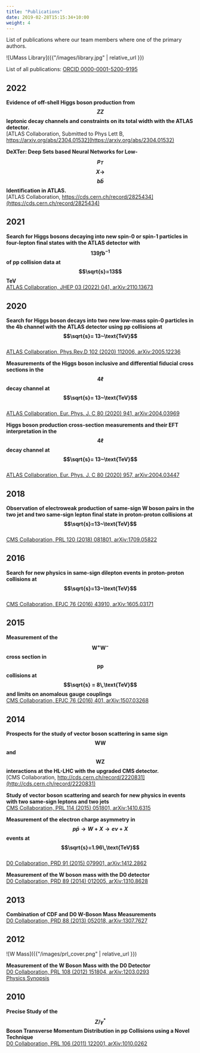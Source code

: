 ```yaml
---
title: "Publications"
date: 2019-02-28T15:15:34+10:00
weight: 4
---
```


List of publications where our team members where one of the primary authors.

![UMass Library]({{"/images/library.jpg" | relative_url }})

List of all publications: [ORCID 0000-0001-5200-9195](https://inspirehep.net/authors/1065979?ui-citation-summary=true)

## 2022

**Evidence of off-shell Higgs boson production from $$ZZ$$ leptonic decay channels and constraints on its total width with the ATLAS detector.**<br>
[ATLAS Collaboration, Submitted to Phys Lett B, https://arxiv.org/abs/2304.01532](https://arxiv.org/abs/2304.01532)

**DeXTer: Deep Sets based Neural Networks for Low-$$p_{T}$$ $$X \rightarrow $$ $$b\bar{b}$$ Identification in ATLAS.**<br>
[ATLAS Collaboration, https://cds.cern.ch/record/2825434](https://cds.cern.ch/record/2825434)

## 2021

**Search for Higgs bosons decaying into new spin-0 or spin-1 particles in four-lepton final states with the ATLAS detector with $$139 fb^{-1}$$ of pp collision data at $$\sqrt{s}=13$$ TeV**<br>
[ATLAS Collaboration, JHEP 03 (2022) 041, arXiv:2110.13673](https://arxiv.org/abs/2110.13673)

## 2020

**Search for Higgs boson decays into two new low-mass spin-0 particles in the 4b channel with the ATLAS detector using pp collisions at $$\sqrt{s}= 13~\text{TeV}$$**<br>
[ATLAS Collaboration, Phys.Rev.D 102 (2020) 112006, arXiv:2005.12236](https://arxiv.org/abs/2005.12236)

**Measurements of the Higgs boson inclusive and differential fiducial cross sections in the $$4\ell$$ decay channel at $$\sqrt{s}= 13~\text{TeV}$$**<br>
[ATLAS Collaboration, Eur. Phys. J. C 80 (2020) 941, arXiv:2004.03969](https://arxiv.org/abs/2004.03969)

**Higgs boson production cross-section measurements and their EFT interpretation in the $$4\ell$$ decay channel at $$\sqrt{s}= 13~\text{TeV}$$**<br>
[ATLAS Collaboration, Eur. Phys. J. C 80 (2020) 957, arXiv:2004.03447](https://arxiv.org/abs/2004.03447)

## 2018

**Observation of electroweak production of same-sign W boson pairs in the two jet and two same-sign lepton final state in proton-proton collisions at $$\sqrt{s}=13~\text{TeV}$$**<br>
[CMS Collaboration, PRL 120 (2018) 081801, arXiv:1709.05822](https://arxiv.org/abs/1709.05822)

## 2016

**Search for new physics in same-sign dilepton events in proton-proton collisions at $$\sqrt{s}=13~\text{TeV}$$**<br>
[CMS Collaboration, EPJC 76 (2016) 43910, arXiv:1605.03171](https://arxiv.org/abs/1605.03171)

## 2015

**Measurement of the $$\text{W}^+\text{W}^-$$ cross section in $$\text{pp}$$ collisions at $$\sqrt{s} = 8\,\text{TeV}$$ and limits on anomalous gauge couplings**<br>
[CMS Collaboration, EPJC 76 (2016) 401, arXiv:1507.03268](https://arxiv.org/abs/1507.03268)

## 2014

**Prospects for the study of vector boson scattering in same sign $$\text{WW}$$ and $$\text{WZ}$$ interactions at the HL-LHC with the upgraded CMS detector.**<br>
[CMS Collaboration, http://cds.cern.ch/record/2220831](http://cds.cern.ch/record/2220831)

**Study of vector boson scattering and search for new physics in events with two same-sign leptons and two jets**<br>
[CMS Collaboration, PRL 114 (2015) 051801, arXiv:1410.6315](https://arxiv.org/abs/1410.6315)

**Measurement of the electron charge asymmetry in $$p\bar{p}\to W + X \to e\nu + X$$ events at $$\sqrt{s}=1.96\,\text{TeV}$$**<br>
[D0 Collaboration, PRD 91 (2015) 079901, arXiv:1412.2862](https://arxiv.org/abs/1412.2862)

**Measurement of the W boson mass with the D0 detector**<br>
[D0 Collaboration, PRD 89 (2014) 012005, arXiv:1310.8628](https://arxiv.org/abs/1310.8628)

## 2013

**Combination of CDF and D0 W-Boson Mass Measurements**<br>
[D0 Collaboration, PRD 88 (2013) 052018, arXiv:1307.7627](https://arxiv.org/abs/1307.7627)

## 2012

![W Mass]({{"/images/prl_cover.png" | relative_url }})

**Measurement of the W Boson Mass with the D0 Detector**<br>
[D0 Collaboration, PRL 108 (2012) 151804, arXiv:1203.0293](https://arxiv.org/abs/1203.0293)<br>
[Physics Synopsis](https://physics.aps.org/articles/v5/s56)

## 2010

**Precise Study of the $$Z/\gamma^{\ast}$$ Boson Transverse Momentum Distribution in pp Collisions using a Novel Technique**<br>
[D0 Collaboration, PRL 106 (2011) 122001, arXiv:1010.0262](https://arxiv.org/abs/1010.0262)
